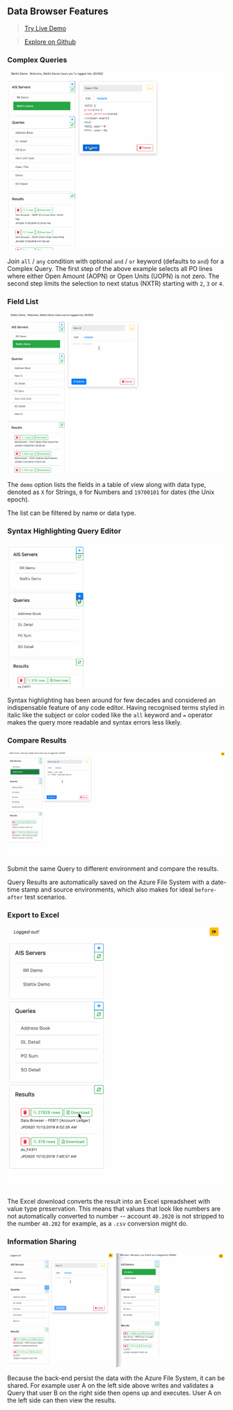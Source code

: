 ## Data Browser Features

> [Try Live Demo](https://io-celin-databrowser.azurewebsites.net)

> [Explore on Github](https://github.com/Herdubreid/DataBrowser)

### Complex Queries

![Complex Query](./complex-query.gif)

Join `all` / `any` condition with optional `and` / `or` keyword (defaults to `and`) for a Complex Query.  The first step of the above example selects all PO lines where either Open Amount (AOPN) or Open Units (UOPN) is not zero.  The second step limits the selection to next status (NXTR) starting with `2`, `3` or `4`.

### Field List

![Field List](./demo.gif)

The `demo` option lists the fields in a table of view along with data type, denoted as `X` for Strings, `0` for Numbers and `19700101` for dates (the Unix epoch).

The list can be filtered by name or data type.

### Syntax Highlighting Query Editor

![Editor Syntax Highlighting](./editor.gif)

Syntax highlighting has been around for few decades and considered an indispensable feature of any code editor.  Having recognised terms styled in italic like the subject or color coded like the `all` keyword and `=` operator makes the query more readable and syntax errors less likely.

### Compare Results

![Compare Environments](./compare-environments.gif)

Submit the same Query to different environment and compare the results.

Query Results are automatically saved on the Azure File System with a date-time stamp and source environments, which also makes for ideal `before-after` test scenarios.

### Export to Excel

![Excel Download](./excel-download.gif)

The Excel download converts the result into an Excel spreadsheet with value type preservation.  This means that values that look like numbers are not automatically converted to number -- account `40.2020` is not stripped to the number `40.202` for example, as a `.csv` conversion might do.

### Information Sharing

![Information Sharing](./sharing.gif)

Because the back-end persist the data with the Azure File System, it can be shared.  For example user A on the left side above writes and validates a Query that user B on the right side then opens up and executes.  User A on the left side can then view the results.
